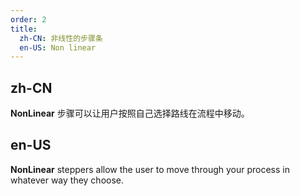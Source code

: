 ```yaml
---
order: 2
title:
  zh-CN: 非线性的步骤条
  en-US: Non linear
---
```


## zh-CN

**NonLinear** 步骤可以让用户按照自己选择路线在流程中移动。

## en-US

**NonLinear** steppers allow the user to move through your process in whatever way they choose.
